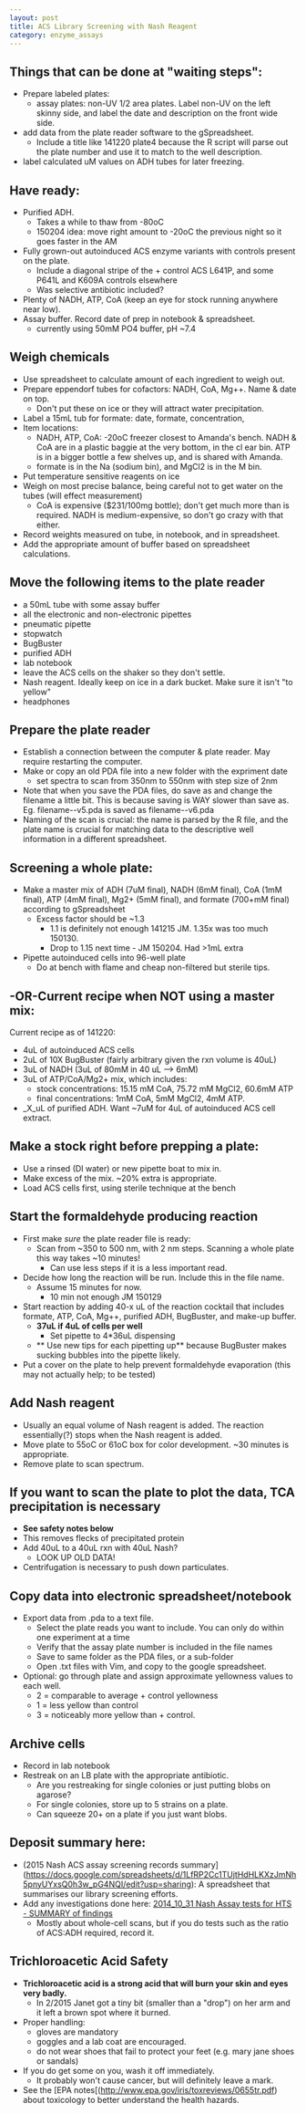 ```yaml
---
layout: post
title: ACS Library Screening with Nash Reagent
category: enzyme_assays
---
```


## Things that can be done at "waiting steps":
* Prepare labeled plates:
  * assay plates: non-UV 1/2 area plates.  Label non-UV on the left skinny side, and label the date and description on the front wide side.
* add data from the plate reader software to the gSpreadsheet.  
  * Include a title like 141220 plate4 because the R script will parse out the plate number and use it to match to the well description. 
* label calculated uM values on ADH tubes for later freezing.  

## Have ready:
* Purified ADH.
	* Takes a while to thaw from -80oC
	* 150204 idea: move right amount to -20oC the previous night so it goes faster in the AM
* Fully grown-out autoinduced ACS enzyme variants with controls present on the plate.
  * Include a diagonal stripe of the + control ACS L641P, and some P641L and K609A controls elsewhere 
  * Was selective antibiotic included? 
* Plenty of NADH, ATP, CoA (keep an eye for stock running anywhere near low).
* Assay buffer.  Record date of prep in notebook & spreadsheet.
  * currently using 50mM PO4 buffer, pH ~7.4 

## Weigh chemicals
* Use spreadsheet to calculate amount of each ingredient to weigh out.
* Prepare eppendorf tubes for cofactors: NADH, CoA, Mg++.  Name & date on top. 
	* Don't put these on ice or they will attract water precipitation.  
* Label a 15mL tub for formate: date, formate, concentration, 
* Item locations:
	* NADH, ATP, CoA: -20oC freezer closest to Amanda's bench.  NADH & CoA are in a plastic baggie at the very bottom, in the cl
ear bin.  ATP is in a bigger bottle a few shelves up, and is shared with Amanda. 
	* formate is in the Na (sodium bin), and MgCl2 is in the M bin.  
* Put temperature sensitive reagents on ice
* Weigh on most precise balance, being careful not to get water on the tubes (will effect measurement)
  * CoA is expensive ($231/100mg bottle); don't get much more than is required. NADH is medium-expensive, so don't go crazy with that either. 
* Record weights measured on tube, in notebook, and in spreadsheet.
* Add the appropriate amount of buffer based on spreadsheet calculations.   

## Move the following items to the plate reader
* a 50mL tube with some assay buffer 
* all the electronic and non-electronic pipettes
* pneumatic pipette
* stopwatch
* BugBuster
* purified ADH
* lab notebook
* leave the ACS cells on the shaker so they don't settle.
* Nash reagent.  Ideally keep on ice in a dark bucket.  Make sure it isn't "to yellow"
* headphones

## Prepare the plate reader
* Establish a connection between the computer & plate reader.  May require restarting the computer. 
* Make or copy an old PDA file into a new folder with the expriment date
	* set spectra to scan from 350nm to 550nm with step size of 2nm
* Note that when you save the PDA files, do save as and change the filename a little bit.  This is because saving is WAY slower than save as.  Eg.  filename--v5.pda is saved as filename--v6.pda
* Naming of the scan is crucial: the name is parsed by the R file, and the plate name is crucial for matching data to the descriptive well information in a different spreadsheet.  

## Screening a whole plate:
* Make a master mix of ADH (7uM final), NADH (6mM final), CoA (1mM final), ATP (4mM final), Mg2+ (5mM final), and formate (700+mM final) according to gSpreadsheet
	* Excess factor should be ~1.3
		* 1.1 is definitely not enough 141215 JM. 1.35x was too much 150130. 
		* Drop to 1.15 next time - JM 150204.  Had >1mL extra
* Pipette autoinduced cells into 96-well plate
	* Do at bench with flame and cheap non-filtered but sterile tips. 

## -OR-Current recipe when NOT using a master mix:
Current recipe as of 141220:
* 4uL of autoinduced ACS cells
* 2uL of 10X BugBuster (fairly arbitrary given the rxn volume is 40uL)
* 3uL of NADH (3uL of 80mM in 40 uL --> 6mM)
* 3uL of ATP/CoA/Mg2+ mix, which includes:
  * stock concentrations: 15.15 mM CoA, 75.72 mM MgCl2, 60.6mM ATP
  * final concentrations: 1mM CoA, 5mM MgCl2, 4mM ATP.  
* _X_uL of purified ADH.  Want ~7uM for 4uL of autoinduced ACS cell extract. 

## Make a stock right before prepping a plate:
* Use a rinsed (DI water) or new pipette boat to mix in.  
* Make excess of the mix.  ~20% extra is appropriate.
* Load ACS cells first, using sterile technique at the bench

## Start the formaldehyde producing reaction
* First make *sure* the plate reader file is ready: 
  * Scan from ~350 to 500 nm, with 2 nm steps.  Scanning a whole plate this way takes ~10 minutes!
    * Can use less steps if it is a less important read. 
* Decide how long the reaction will be run.  Include this in the file name. 
	* Assume 15 minutes for now.  
		* 10 min not enough JM 150129
* Start reaction by adding 40-x uL of the reaction cocktail that includes formate, ATP, CoA, Mg++, purified ADH, BugBuster, and make-up buffer. 
	* **37uL if 4uL of cells per well**
		* Set pipette to 4*36uL dispensing
	* ** Use new tips for each pipetting up** because BugBuster makes sucking bubbles into the pipette likely.
* Put a cover on the plate to help prevent formaldehyde evaporation (this may not actually help; to be tested)

## Add Nash reagent 
* Usually an equal volume of Nash reagent is added.  The reaction essentially(?) stops when the Nash reagent is added.  
* Move plate to 55oC or 61oC box for color development. ~30 minutes is appropriate.  
* Remove plate to scan spectrum.

## If you want to scan the plate to plot the data, TCA precipitation is necessary
* **See safety notes below**
* This removes flecks of precipitated protein
* Add 40uL to a 40uL rxn with 40uL Nash? 
	* LOOK UP OLD DATA! 
* Centrifugation is necessary to push down particulates. 

## Copy data into electronic spreadsheet/notebook
* Export data from .pda to a text file. 
  * Select the plate reads you want to include.  You can only do within one experiment at a time
  * Verify that the assay plate number is included in the file names
  * Save to same folder as the PDA files, or a sub-folder
  * Open .txt files with Vim, and copy to the google spreadsheet. 
* Optional: go through plate and assign approximate yellowness values to each well.
  * 2 = comparable to average + control yellowness
  * 1 = less yellow than control
  * 3 = noticeably more yellow than + control. 


## Archive cells
* Record in lab notebook
* Restreak on an LB plate with the appropriate antibiotic.  
	* Are you restreaking for single colonies or just putting blobs on agarose? 
	* For single colonies, store up to 5 strains on a plate. 
	* Can squeeze 20+ on a plate if you just want blobs. 

## Deposit summary here:
* (2015 Nash ACS assay screening records summary](https://docs.google.com/spreadsheets/d/1LfRP2Cc1TUjtHdHLKXzJmNh5pnyUYxsQ0h3w_pG4NQI/edit?usp=sharing): A spreadsheet that summarises our library screening efforts. 
*  Add any investigations done here: [2014_10_31 Nash Assay tests for HTS - SUMMARY of findings](https://docs.google.com/document/d/1jzvRbE3xuGehs7rV7GfHlY1QQp6DXSYDmVM4dGbo5B4/edit?usp=sharing)
	* Mostly about whole-cell scans, but if you do tests such as the ratio of ACS:ADH required, record it. 

## Trichloroacetic Acid Safety ##
* **Trichloroacetic acid is a strong acid that will burn your skin and eyes very badly.**
	* In 2/2015 Janet got a tiny bit (smaller than a "drop") on her arm and it left a brown spot where it burned.  
* Proper handling:
	* gloves are mandatory
	* goggles and a lab coat are encouraged. 
	* do not wear shoes that fail to protect your feet (e.g. mary jane shoes or sandals) 
* If you do get some on you, wash it off immediately.
	* It probably won't cause cancer, but will definitely leave a mark. 
* See the [EPA notes[(http://www.epa.gov/iris/toxreviews/0655tr.pdf) about toxicology to better understand the health hazards. 
